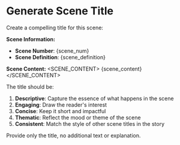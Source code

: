 # Generate Scene Title

Create a compelling title for this scene:

**Scene Information:**
- **Scene Number**: {scene_num}
- **Scene Definition**: {scene_definition}

**Scene Content:**
<SCENE_CONTENT>
{scene_content}
</SCENE_CONTENT>

The title should be:
1. **Descriptive**: Capture the essence of what happens in the scene
2. **Engaging**: Draw the reader's interest
3. **Concise**: Keep it short and impactful
4. **Thematic**: Reflect the mood or theme of the scene
5. **Consistent**: Match the style of other scene titles in the story

Provide only the title, no additional text or explanation.
